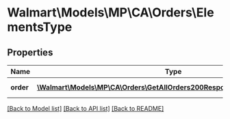 # Walmart\Models\MP\CA\Orders\ElementsType

## Properties

Name | Type | Description | Notes
------------ | ------------- | ------------- | -------------
**order** | [**\Walmart\Models\MP\CA\Orders\GetAllOrders200ResponseElementsOrderInner[]**](GetAllOrders200ResponseElementsOrderInner.md) | List of orders | [optional]


[[Back to Model list]](./) [[Back to API list]](../../../../../README.md#supported-apis) [[Back to README]](../../../../../README.md)
